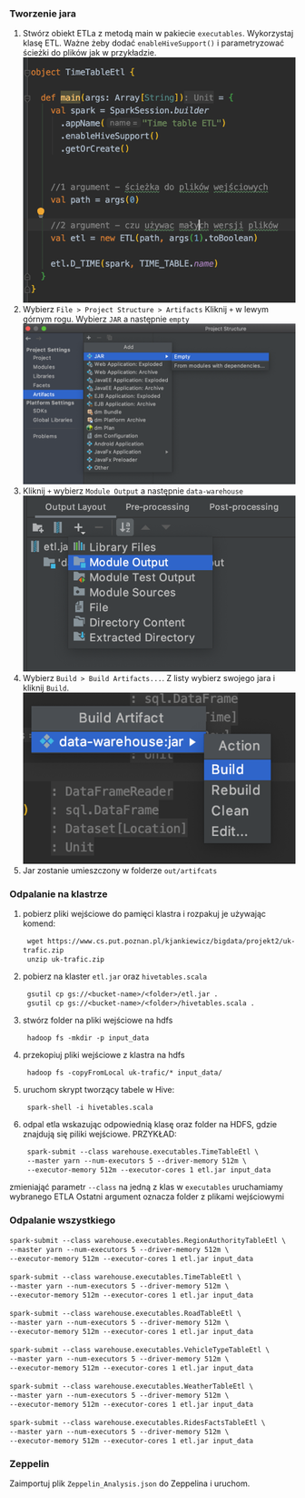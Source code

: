 ### Tworzenie jara
1. Stwórz obiekt ETLa z metodą main w pakiecie `executables`. Wykorzystaj klasę ETL. 
Ważne żeby dodać `enableHiveSupport()` i parametryzować ścieżki do plików jak w przykładzie.
![1](readme-assets/tut7.png)
1. Wybierz `File > Project Structure > Artifacts`
Kliknij `+` w lewym górnym rogu. Wybierz `JAR` a następnie 
`empty`
![2](readme-assets/tut5.png)
1. Kliknij `+` wybierz `Module Output` a następnie `data-warehouse`
![3](readme-assets/tut6.png)
1. Wybierz `Build > Build Artifacts...`. Z listy wybierz swojego jara 
i kliknij `Build`. 
![4](readme-assets/tut4.png)
1. Jar zostanie umieszczony w folderze `out/artifcats`

### Odpalanie na klastrze
1. pobierz pliki wejściowe do pamięci klastra i rozpakuj je używając komend:

        wget https://www.cs.put.poznan.pl/kjankiewicz/bigdata/projekt2/uk-trafic.zip
        unzip uk-trafic.zip
    
1. pobierz na klaster `etl.jar` oraz `hivetables.scala` 
        
        gsutil cp gs://<bucket-name>/<folder>/etl.jar .
        gsutil cp gs://<bucket-name>/<folder>/hivetables.scala .
        
1. stwórz folder na pliki wejściowe na hdfs 

        hadoop fs -mkdir -p input_data
        
1. przekopiuj pliki wejściowe z klastra na hdfs 
        
        hadoop fs -copyFromLocal uk-trafic/* input_data/
 
1. uruchom skrypt tworzący tabele w Hive:
    
        spark-shell -i hivetables.scala

1. odpal etla wskazując odpowiednią klasę oraz folder na HDFS, gdzie znajdują się piliki wejściowe. PRZYKŁAD:
        
        spark-submit --class warehouse.executables.TimeTableEtl \
        --master yarn --num-executors 5 --driver-memory 512m \
        --executor-memory 512m --executor-cores 1 etl.jar input_data

zmieniająć parametr `--class` na jedną z klas w `executables` uruchamiamy wybranego ETLA 
Ostatni argument oznacza folder z plikami wejściowymi 

### Odpalanie wszystkiego 
```
spark-submit --class warehouse.executables.RegionAuthorityTableEtl \
--master yarn --num-executors 5 --driver-memory 512m \
--executor-memory 512m --executor-cores 1 etl.jar input_data

spark-submit --class warehouse.executables.TimeTableEtl \
--master yarn --num-executors 5 --driver-memory 512m \
--executor-memory 512m --executor-cores 1 etl.jar input_data

spark-submit --class warehouse.executables.RoadTableEtl \
--master yarn --num-executors 5 --driver-memory 512m \
--executor-memory 512m --executor-cores 1 etl.jar input_data

spark-submit --class warehouse.executables.VehicleTypeTableEtl \
--master yarn --num-executors 5 --driver-memory 512m \
--executor-memory 512m --executor-cores 1 etl.jar input_data

spark-submit --class warehouse.executables.WeatherTableEtl \
--master yarn --num-executors 5 --driver-memory 512m \
--executor-memory 512m --executor-cores 1 etl.jar input_data

spark-submit --class warehouse.executables.RidesFactsTableEtl \
--master yarn --num-executors 5 --driver-memory 512m \
--executor-memory 512m --executor-cores 1 etl.jar input_data
```
### Zeppelin
Zaimportuj plik `Zeppelin_Analysis.json` do Zeppelina i uruchom.
